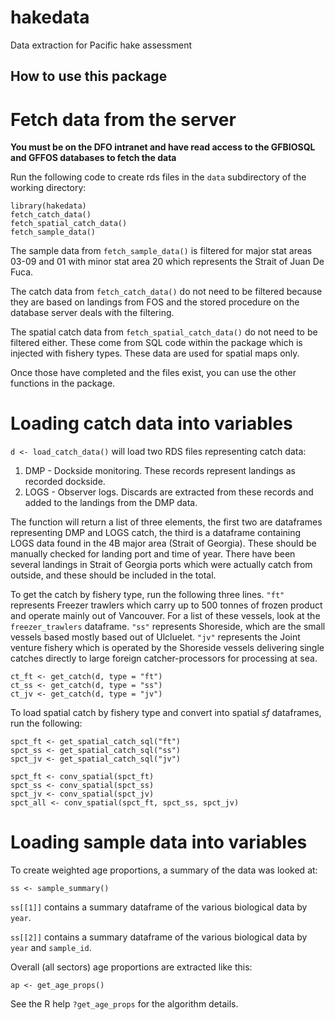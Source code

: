 # hakedata
Data extraction for Pacific hake assessment

## How to use this package

# Fetch data from the server

**You must be on the DFO intranet and have read access to the GFBIOSQL and GFFOS databases to fetch the data**

Run the following code to create rds files in the `data` subdirectory of the working directory:

```
library(hakedata)
fetch_catch_data()
fetch_spatial_catch_data()
fetch_sample_data()
```

The sample data from `fetch_sample_data()` is filtered for major stat areas 03-09 and 01 with 
minor stat area 20 which represents the Strait of Juan De Fuca.

The catch data from `fetch_catch_data()` do not need to be filtered because they are based on landings from FOS and the stored procedure on the database server deals with the filtering.

The spatial catch data from `fetch_spatial_catch_data()` do not need to be filtered either. These come from SQL code
within the package which is injected with fishery types. These data are used for spatial maps only.

Once those have completed and the files exist, you can use the other functions in the package.

# Loading catch data into variables

`d <- load_catch_data()` will load two RDS files representing catch data:

1. DMP - Dockside monitoring. These records represent landings as recorded dockside.
2. LOGS - Observer logs. Discards are extracted from these records and added to the landings from the DMP data.

The function will return a list of three elements, the first two are dataframes representing DMP and LOGS catch,
the third is a dataframe containing LOGS data found in the 4B major area (Strait of Georgia). These should be manually checked for landing port and time of year. There have been several landings in Strait of Georgia ports which were
actually catch from outside, and these should be included in the total.

To get the catch by fishery type, run the following three lines. `"ft"` represents Freezer trawlers which carry up to
500 tonnes of frozen product and operate mainly out of Vancouver. For a list of these vessels, look at the `freezer_trawlers` dataframe. `"ss"` represents Shoreside, which are the small vessels based mostly based out of Ulcluelet. `"jv"` represents the Joint venture fishery which is operated by the Shoreside vessels delivering single catches directly to large foreign catcher-processors for processing at sea.

```
ct_ft <- get_catch(d, type = "ft")
ct_ss <- get_catch(d, type = "ss")
ct_jv <- get_catch(d, type = "jv")
```

To load spatial catch by fishery type and convert into spatial *sf* dataframes, run the following:

```
spct_ft <- get_spatial_catch_sql("ft")
spct_ss <- get_spatial_catch_sql("ss")
spct_jv <- get_spatial_catch_sql("jv")

spct_ft <- conv_spatial(spct_ft)
spct_ss <- conv_spatial(spct_ss)
spct_jv <- conv_spatial(spct_jv)
spct_all <- conv_spatial(spct_ft, spct_ss, spct_jv)
```

# Loading sample data into variables

To create weighted age proportions, a summary of the data was looked at:
```
ss <- sample_summary()
```

```ss[[1]]``` contains a summary dataframe of the various biological data by ```year```.

```ss[[2]]``` contains a summary dataframe of the various biological data by ```year``` and ```sample_id```.

Overall (all sectors) age proportions are extracted like this:
```
ap <- get_age_props()
```
See the R help ```?get_age_props``` for the algorithm details.




